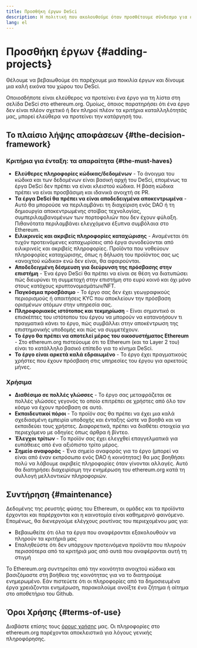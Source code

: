 ```yaml
---
title: Προσθήκη έργων DeSci
description: Η πολιτική που ακολουθούμε όταν προσθέτουμε σύνδεσμο για έργα στη σελίδα DeSci στο ethereum.org
lang: el
---
```


# Προσθήκη έργων {#adding-projects}

Θέλουμε να βεβαιωθούμε ότι παρέχουμε μια ποικιλία έργων και δίνουμε μια καλή εικόνα του χώρου του DeSci.

Οποιοσδήποτε είναι ελεύθερος να προτείνει ένα έργο για τη λίστα στη σελίδα DeSci στο ethereum.org. Ομοίως, όποιος παρατηρήσει ότι ένα έργο δεν είναι πλέον σχετικό ή δεν πληροί πλέον τα κριτήρια καταλληλότητάς μας, μπορεί ελεύθερα να προτείνει την κατάργησή του.

## Το πλαίσιο λήψης αποφάσεων {#the-decision-framework}

### Κριτήρια για ένταξη: τα απαραίτητα {#the-must-haves}

- **Ελεύθερες πληροφορίες κώδικας/δεδομένων** - Το άνοιγμα του κώδικα και των δεδομένων είναι βασική αρχή του DeSci, επομένως τα έργα DeSci δεν πρέπει να είναι κλειστού κώδικα. Η βάση κώδικα πρέπει να είναι προσβάσιμη και ιδανικά ανοιχτή σε PR.
- **Τα έργα DeSci θα πρέπει να είναι αποδεδειγμένα αποκεντρωμένα** - Αυτό θα μπορούσε να περιλαμβάνει τη διαχείριση ενός DAO ή τη δημιουργία αποκεντρωμένης στοίβας τεχνολογίας, συμπεριλαμβανομένων των πορτοφολιών που δεν έχουν φύλαξη. Πιθανότατα περιλαμβάνει ελεγχόμενα έξυπνα συμβόλαια στο Ethereum.
- **Ειλικρινείς και ακριβείς πληροφορίες καταχώρισης** - Αναμένεται ότι τυχόν προτεινόμενες καταχωρίσεις από έργα συνοδεύονται από ειλικρινείς και ακριβείς πληροφορίες. Προϊόντα που νοθεύουν πληροφορίες καταχώρισης, όπως η δήλωση του προϊόντος σας ως «ανοιχτού κώδικα» ενώ δεν είναι, θα αφαιρούνται.
- **Αποδεδειγμένη δέσμευση για διεύρυνση της πρόσβασης στην επιστήμη** - Ένα έργο DeSci θα πρέπει να είναι σε θέση να διατυπώσει πώς διευρύνει τη συμμετοχή στην επιστήμη στο ευρύ κοινό και όχι μόνο στους κατόχους κρυπτονομισμάτων/NFT.
- **Παγκόσμια προσβάσιμο** - Το έργο σας δεν έχει γεωγραφικούς περιορισμούς ή απαιτήσεις KYC που αποκλείουν την πρόσβαση ορισμένων ατόμων στην υπηρεσία σας.
- **Πληροφοριακός ιστότοπος και τεκμηρίωση** - Είναι σημαντικό οι επισκέπτες του ιστότοπου του έργου να μπορούν να κατανοήσουν τι πραγματικά κάνει το έργο, πώς συμβάλλει στην αποκέντρωση της επιστημονικής υποδομής και πώς να συμμετέχουν.
- **Το έργο θα πρέπει να αποτελεί μέρος του οικοσυστήματος Ethereum** - Στο ethereum.org πιστεύουμε ότι το Ethereum (και τα Layer 2 του) είναι το κατάλληλο βασικό επίπεδο για το κίνημα DeSci.
- **Το έργο είναι αρκετά καλά εδραιωμένο** - Το έργο έχει πραγματικούς χρήστες που έχουν πρόσβαση στις υπηρεσίες του έργου για αρκετούς μήνες.

### Χρήσιμα

- **Διαθέσιμο σε πολλές γλώσσες** - Το έργο σας μεταφράζεται σε πολλές γλώσσες γεγονός το οποίο επιτρέπει σε χρήστες από όλο τον κόσμο να έχουν πρόσβαση σε αυτό.
- **Εκπαιδευτικοί πόροι** - Το προϊόν σας θα πρέπει να έχει μια καλά σχεδιασμένη εμπειρία υποδοχής και ένταξης ώστε να βοηθά και να εκπαιδεύει τους χρήστες. Διαφορετικά, πρέπει να διαθέτει στοιχεία για περιεχόμενο με οδηγίες όπως άρθρα ή βίντεο.
- **Έλεγχοι τρίτων** - Το προϊόν σας έχει ελεγχθεί επαγγελματικά για ευπάθειες από ένα αξιόπιστο τρίτο μέρος.
- **Σημείο αναφοράς** - Ένα σημείο αναφοράς για το έργο (μπορεί να είναι από έναν εκπρόσωπο ενός DAO ή κοινότητας) θα μας βοηθήσει πολύ να λάβουμε ακριβείς πληροφορίες όταν γίνονται αλλαγές. Αυτό θα διατηρήσει διαχειρίσιμη την ενημέρωση του ethereum.org κατά τη συλλογή μελλοντικών πληροφοριών.

## Συντήρηση {#maintenance}

Δεδομένης της ρευστής φύσης του Ethereum, οι ομάδες και τα προϊόντα έρχονται και παρέρχονται και η καινοτομία είναι καθημερινό φαινόμενο. Επομένως, θα διενεργούμε ελέγχους ρουτίνας του περιεχομένου μας για:

- Βεβαιωθείτε ότι όλα τα έργα που αναφέρονται εξακολουθούν να πληρούν τα κριτήριά μας
- Επαληθεύστε ότι δεν υπάρχουν προτεινόμενα προϊόντα που πληρούν περισσότερα από τα κριτήριά μας από αυτά που αναφέρονται αυτή τη στιγμή

Το Ethereum.org συντηρείται από την κοινότητα ανοιχτού κώδικα και βασιζόμαστε στη βοήθεια της κοινότητας για να το διατηρούμε ενημερωμένο. Εάν πιστεύετε ότι οι πληροφορίες από τα δημοσιευμένα έργα χρειάζονται ενημέρωση, παρακαλούμε ανοίξτε ένα ζήτημα ή αίτημα στο αποθετήριο του Github.

## Όροι Χρήσης {#terms-of-use}

Διαβάστε επίσης τους [όρους χρήσης](/terms-of-use/) μας. Οι πληροφορίες στο ethereum.org παρέχονται αποκλειστικά για λόγους γενικής πληροφόρησης.
